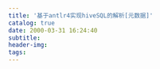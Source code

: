 ```yaml
---
title: '基于antlr4实现hiveSQL的解析[元数据]'
catalog: true
date: 2000-03-31 16:24:40
subtitle:
header-img:
tags:
---
```


